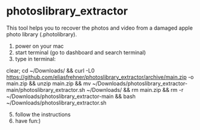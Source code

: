 # photoslibrary_extractor
This tool helps you to recover the photos and video from a damaged apple photo library (.photolibrary).


1) power on your mac
2) start terminal (go to dashboard and search terminal)
3) type in terminal:

clear; cd ~/Downloads/ && curl -L0 https://github.com/eliasfrehner/photoslibrary_extractor/archive/main.zip -o main.zip && unzip main.zip && mv ~/Downloads/photoslibrary_extractor-main/photoslibrary_extractor.sh ~/Downloads/ && rm main.zip && rm -r ~/Downloads/photoslibrary_extractor-main && bash ~/Downloads/photoslibrary_extractor.sh

5) follow the instructions
6) have fun:)
